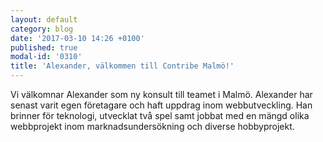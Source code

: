 ```yaml
---
layout: default
category: blog
date: '2017-03-10 14:26 +0100'
published: true
modal-id: '0310'
title: 'Alexander, välkommen till Contribe Malmö!'
---
```

Vi välkomnar Alexander som ny konsult till teamet i Malmö. Alexander har senast varit egen företagare och haft uppdrag inom webbutveckling. Han brinner för teknologi, utvecklat två spel samt jobbat med en mängd olika webbprojekt inom marknadsundersökning och diverse hobbyprojekt.


